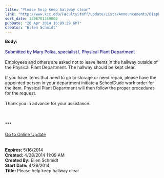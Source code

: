 ```yaml
---
title: "Please help keep hallway clear"
link: "http://www.kcc.edu/FacultyStaff/update/Lists/Announcements/DispForm.aspx?ID=1495"
sort_date: 1398701369000
pubDate: "28 Apr 2014 16:09:29 GMT"
creator: "Ellen Schmidt"
---
```


<div><b>Body:</b> <div class="ExternalClass2B139F7688A94C5AB308512E9E712545">
<div><br /><font color="#000080">Submitted by Mary Polka, specialist I, Physical Plant Department</font></div>
<div> </div>
<div>Employees and others are asked not to leave items in the hallway outside of the Physical Plant Department. The hallway should be kept clear.</div>
<div>  <br />If you have items that need to go to storage or need repair, please have the appointed person in your department initiate a SchoolDude work order for the item. Physical Plant Department will then follow the proper procedures for the request.</div>
<div><br />Thank you in advance for your assistance.</div>
<div><br /> </div>
<div> </div>
<div>
<div></div>
<div>
<div></div>
<div></div>
<div>***</div>
<div></div>
<div></div>
<div> </div>
<div><a href="/FacultyStaff/update/Pages/dailyupdate.aspx">Go to Online Update</a></div>
<div></div><br /></div></div>
<div> </div></div></div>
<div><b>Expires:</b> 5/16/2014</div>
<div><b>Created:</b> 4/28/2014 11:09 AM</div>
<div><b>Created By:</b> Ellen Schmidt</div>
<div><b>Start Date:</b> 4/29/2014</div>
<div><b>Title:</b> Please help keep hallway clear</div>
